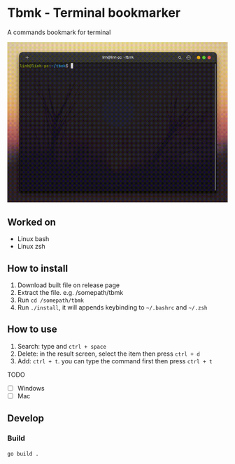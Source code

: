 # Tbmk - Terminal bookmarker

A commands bookmark for terminal

![demo](./tbmk.gif)

## Worked on

- Linux bash
- Linux zsh

## How to install

1. Download built file on release page
2. Extract the file. e.g. /somepath/tbmk
3. Run `cd /somepath/tbmk`
4. Run `./install`, it will appends keybinding to `~/.bashrc` and `~/.zsh`

## How to use

1. Search: type and `ctrl + space`
2. Delete: in the result screen, select the item then press `ctrl + d`
3. Add: `ctrl + t`. you can type the command first then press `ctrl + t`

TODO

- [ ] Windows
- [ ] Mac

## Develop

### Build

```shell
go build .
```
